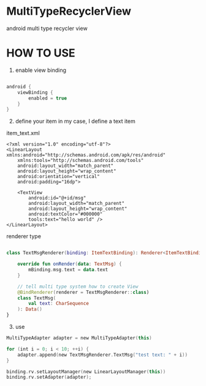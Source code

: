 # MultiTypeRecyclerView
android multi type recycler view

# HOW TO USE

1. enable view binding
```groovy

android {
    viewBinding {
        enabled = true
    }
}
```

2. define your item
in my case, I define a text item

item_text.xml
```
<?xml version="1.0" encoding="utf-8"?>
<LinearLayout xmlns:android="http://schemas.android.com/apk/res/android"
    xmlns:tools="http://schemas.android.com/tools"
    android:layout_width="match_parent"
    android:layout_height="wrap_content"
    android:orientation="vertical"
    android:padding="16dp">

    <TextView
        android:id="@+id/msg"
        android:layout_width="match_parent"
        android:layout_height="wrap_content"
        android:textColor="#000000"
        tools:text="hello world" />
</LinearLayout>
```

renderer type
```kotlin

class TextMsgRenderer(binding: ItemTextBinding): Renderer<ItemTextBinding, TextMsgRenderer.TextMsg>(binding) {

    override fun onRender(data: TextMsg) {
        mBinding.msg.text = data.text
    }

    // tell multi type system how to create View
    @BindRenderer(renderer = TextMsgRenderer::class)
    class TextMsg(
        val text: CharSequence
    ): Data()
}
```

3. use

```kotlin
MultiTypeAdapter adapter = new MultiTypeAdapter(this)

for (int i = 0; i < 10; ++i) {
    adapter.append(new TextMsgRenderer.TextMsg("test text: " + i))
}

binding.rv.setLayoutManager(new LinearLayoutManager(this))
binding.rv.setAdapter(adapter);
```
